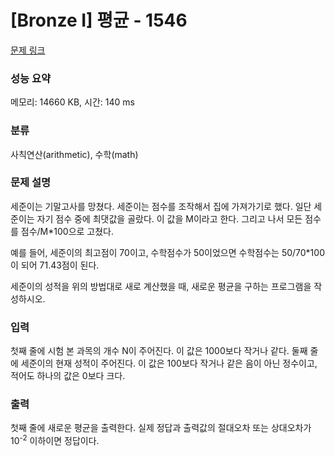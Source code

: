 # [Bronze I] 평균 - 1546 

[문제 링크](https://www.acmicpc.net/problem/1546) 

### 성능 요약

메모리: 14660 KB, 시간: 140 ms

### 분류

사칙연산(arithmetic), 수학(math)

### 문제 설명

<p>세준이는 기말고사를 망쳤다. 세준이는 점수를 조작해서 집에 가져가기로 했다. 일단 세준이는 자기 점수 중에 최댓값을 골랐다. 이 값을 M이라고 한다. 그리고 나서 모든 점수를 점수/M*100으로 고쳤다.</p>

<p>예를 들어, 세준이의 최고점이 70이고, 수학점수가 50이었으면 수학점수는 50/70*100이 되어 71.43점이 된다.</p>

<p>세준이의 성적을 위의 방법대로 새로 계산했을 때, 새로운 평균을 구하는 프로그램을 작성하시오.</p>

### 입력 

 <p>첫째 줄에 시험 본 과목의 개수 N이 주어진다. 이 값은 1000보다 작거나 같다. 둘째 줄에 세준이의 현재 성적이 주어진다. 이 값은 100보다 작거나 같은 음이 아닌 정수이고, 적어도 하나의 값은 0보다 크다.</p>

### 출력 

 <p>첫째 줄에 새로운 평균을 출력한다. 실제 정답과 출력값의 절대오차 또는 상대오차가 10<sup>-2</sup> 이하이면 정답이다.</p>

